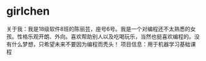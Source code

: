 # girlchen
关于我：我是18级软件8班的陈丽芸，座号6号。我是一个对编程还不太熟悉的女孩。性格乐观开朗、外向。喜欢帮助别人以及吃喝玩乐，当然也挺喜欢编程的。没有什么梦想，只希望未来不要因为编程而秃头！
项目信息：用于机器学习基础课程
